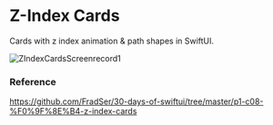 # Z-Index Cards

Cards with z index animation & path shapes in SwiftUI.

![ZIndexCardsScreenrecord1](https://user-images.githubusercontent.com/3436468/97847042-eeab4b00-1d29-11eb-9c60-7ebc43deaaa7.gif)

### Reference

https://github.com/FradSer/30-days-of-swiftui/tree/master/p1-c08-%F0%9F%8E%B4-z-index-cards

